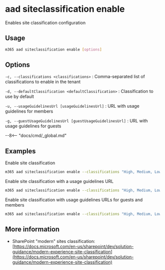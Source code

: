 # aad siteclassification enable

Enables site classification configuration

## Usage

```sh
m365 aad siteclassification enable [options]
```

## Options

`-c, --classifications <classifications>`
: Comma-separated list of classifications to enable in the tenant

`-d, --defaultClassification <defaultClassification>`
: Classification to use by default

`-u, --usageGuidelinesUrl [usageGuidelinesUrl]`
: URL with usage guidelines for members

`-g, --guestUsageGuidelinesUrl [guestUsageGuidelinesUrl]`
: URL with usage guidelines for guests

--8<-- "docs/cmd/_global.md"

## Examples

Enable site classification

```sh
m365 aad siteclassification enable --classifications "High, Medium, Low" --defaultClassification "Medium"
```

Enable site classification with a usage guidelines URL

```sh
m365 aad siteclassification enable --classifications "High, Medium, Low" --defaultClassification "Medium" --usageGuidelinesUrl "http://aka.ms/pnp"
```

Enable site classification with usage guidelines URLs for guests and members

```sh
m365 aad siteclassification enable --classifications "High, Medium, Low" --defaultClassification "Medium" --usageGuidelinesUrl "http://aka.ms/pnp" --guestUsageGuidelinesUrl "http://aka.ms/pnp"
```

## More information

- SharePoint "modern" sites classification: [https://docs.microsoft.com/en-us/sharepoint/dev/solution-guidance/modern-experience-site-classification](https://docs.microsoft.com/en-us/sharepoint/dev/solution-guidance/modern-experience-site-classification)